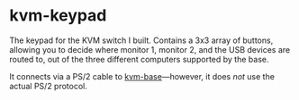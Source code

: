 # kvm-keypad
The keypad for the KVM switch I built. Contains a 3x3 array of buttons, allowing you to decide where monitor 1, monitor 2, and the USB devices are routed to, out of the three different computers supported by the base.

It connects via a PS/2 cable to [kvm-base](https://github.com/thatoddmailbox/kvm-base)&mdash;however, it does _not_ use the actual PS/2 protocol.
